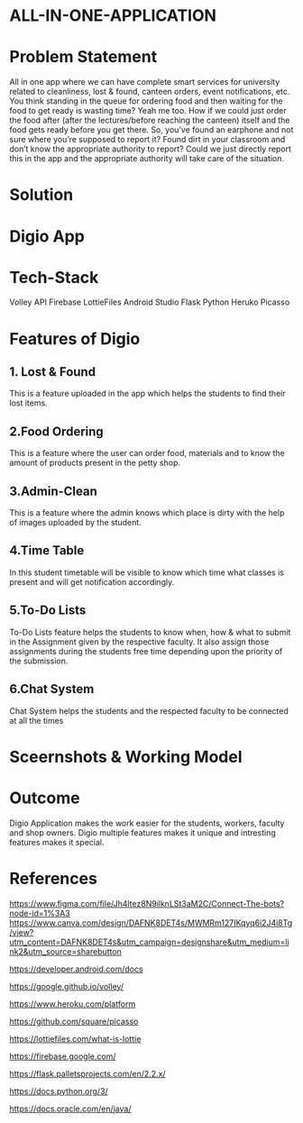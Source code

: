 # ALL-IN-ONE-APPLICATION

# Problem Statement 
All in one app where we can have complete smart services for university related 
to cleanliness, lost & found, canteen orders, event notifications, etc.
You think standing in the queue for ordering food and then waiting for the food
to get ready is wasting time? Yeah me too. How if we could just order the food
after (after the lectures/before reaching the canteen) itself and the food gets
ready before you get there.
So, you’ve found an earphone and not sure where you’re supposed to report it?
Found dirt in your classroom and don’t know the appropriate authority to report?
Could we just directly report this in the app and the appropriate authority will
take care of the situation.

# Solution

# Digio App

# Tech-Stack
Volley API 
Firebase
LottieFiles
Android Studio
Flask
Python
Heruko
Picasso

# Features of Digio 
## 1. Lost & Found
This is a feature uploaded in the app which helps the students to find their lost items.

## 2.Food Ordering
This is a feature where the user can order food, materials and to know the amount of products present in the petty shop. 

## 3.Admin-Clean 
This is a feature where the admin knows which place is dirty with the help of images uploaded by the student.

## 4.Time Table
In this student timetable will be visible to know which time what classes is present and will get notification accordingly.

## 5.To-Do Lists
To-Do Lists feature helps the students to know when, how & what to submit in the Assignment given by the respective faculty.
It also assign those assignments during the students free time depending upon the priority of the submission.

## 6.Chat System 
Chat System helps the students and the respected faculty to be connected at all the times

# Sceernshots & Working Model

# Outcome
Digio Application makes the work easier for the students, workers, faculty and shop owners.
Digio multiple features makes it unique and intresting features makes it special.

# References
https://www.figma.com/file/Jh4ltez8N9ilknLSt3aM2C/Connect-The-bots?node-id=1%3A3
https://www.canva.com/design/DAFNK8DET4s/MWMRm127IKqyq6i2J4i8Tg/view?utm_content=DAFNK8DET4s&utm_campaign=designshare&utm_medium=link2&utm_source=sharebutton

https://developer.android.com/docs

https://google.github.io/volley/

https://www.heroku.com/platform

https://github.com/square/picasso

https://lottiefiles.com/what-is-lottie

https://firebase.google.com/

https://flask.palletsprojects.com/en/2.2.x/

https://docs.python.org/3/

https://docs.oracle.com/en/java/

